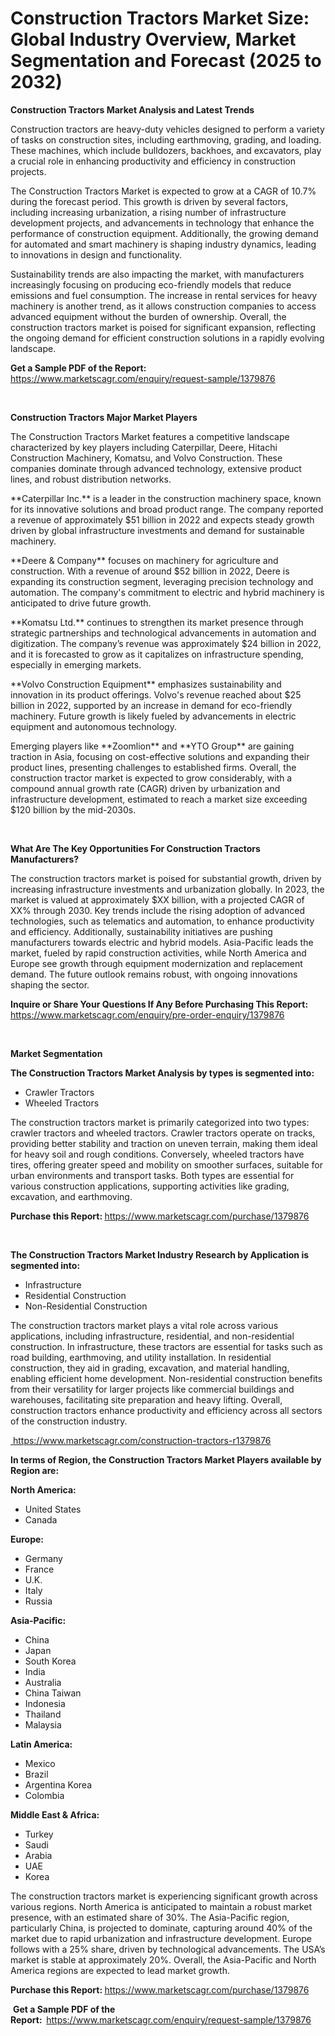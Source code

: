 <p><h1>Construction Tractors Market Size: Global Industry Overview, Market Segmentation and Forecast (2025 to 2032)</h1></p><p><strong>Construction Tractors Market Analysis and Latest Trends</strong></p>
<p><p>Construction tractors are heavy-duty vehicles designed to perform a variety of tasks on construction sites, including earthmoving, grading, and loading. These machines, which include bulldozers, backhoes, and excavators, play a crucial role in enhancing productivity and efficiency in construction projects.</p><p>The Construction Tractors Market is expected to grow at a CAGR of 10.7% during the forecast period. This growth is driven by several factors, including increasing urbanization, a rising number of infrastructure development projects, and advancements in technology that enhance the performance of construction equipment. Additionally, the growing demand for automated and smart machinery is shaping industry dynamics, leading to innovations in design and functionality.</p><p>Sustainability trends are also impacting the market, with manufacturers increasingly focusing on producing eco-friendly models that reduce emissions and fuel consumption. The increase in rental services for heavy machinery is another trend, as it allows construction companies to access advanced equipment without the burden of ownership. Overall, the construction tractors market is poised for significant expansion, reflecting the ongoing demand for efficient construction solutions in a rapidly evolving landscape.</p></p>
<p><strong>Get a Sample PDF of the Report:&nbsp;</strong> <a href="https://www.marketscagr.com/enquiry/request-sample/1379876?utm_campaign=3653&utm_medium=2&utm_source=Github&utm_content=ia&utm_term=16042025&utm_id=construction-tractors">https://www.marketscagr.com/enquiry/request-sample/1379876</a></p>
<p>&nbsp;</p>
<p><strong>Construction Tractors Major Market Players</strong></p>
<p><p>The Construction Tractors Market features a competitive landscape characterized by key players including Caterpillar, Deere, Hitachi Construction Machinery, Komatsu, and Volvo Construction. These companies dominate through advanced technology, extensive product lines, and robust distribution networks.</p><p>**Caterpillar Inc.** is a leader in the construction machinery space, known for its innovative solutions and broad product range. The company reported a revenue of approximately $51 billion in 2022 and expects steady growth driven by global infrastructure investments and demand for sustainable machinery.</p><p>**Deere & Company** focuses on machinery for agriculture and construction. With a revenue of around $52 billion in 2022, Deere is expanding its construction segment, leveraging precision technology and automation. The company's commitment to electric and hybrid machinery is anticipated to drive future growth.</p><p>**Komatsu Ltd.** continues to strengthen its market presence through strategic partnerships and technological advancements in automation and digitization. The company’s revenue was approximately $24 billion in 2022, and it is forecasted to grow as it capitalizes on infrastructure spending, especially in emerging markets.</p><p>**Volvo Construction Equipment** emphasizes sustainability and innovation in its product offerings. Volvo's revenue reached about $25 billion in 2022, supported by an increase in demand for eco-friendly machinery. Future growth is likely fueled by advancements in electric equipment and autonomous technology.</p><p>Emerging players like **Zoomlion** and **YTO Group** are gaining traction in Asia, focusing on cost-effective solutions and expanding their product lines, presenting challenges to established firms. Overall, the construction tractor market is expected to grow considerably, with a compound annual growth rate (CAGR) driven by urbanization and infrastructure development, estimated to reach a market size exceeding $120 billion by the mid-2030s.</p></p>
<p>&nbsp;</p>
<p><strong>What Are The Key Opportunities For Construction Tractors Manufacturers?</strong></p>
<p><p>The construction tractors market is poised for substantial growth, driven by increasing infrastructure investments and urbanization globally. In 2023, the market is valued at approximately $XX billion, with a projected CAGR of XX% through 2030. Key trends include the rising adoption of advanced technologies, such as telematics and automation, to enhance productivity and efficiency. Additionally, sustainability initiatives are pushing manufacturers towards electric and hybrid models. Asia-Pacific leads the market, fueled by rapid construction activities, while North America and Europe see growth through equipment modernization and replacement demand. The future outlook remains robust, with ongoing innovations shaping the sector.</p></p>
<p><strong>Inquire or Share Your Questions If Any Before Purchasing This Report:</strong> <a href="https://www.marketscagr.com/enquiry/pre-order-enquiry/1379876?utm_campaign=3653&utm_medium=2&utm_source=Github&utm_content=ia&utm_term=16042025&utm_id=construction-tractors">https://www.marketscagr.com/enquiry/pre-order-enquiry/1379876</a></p>
<p>&nbsp;</p>
<p><strong>Market Segmentation</strong></p>
<p><strong>The Construction Tractors Market Analysis by types is segmented into:</strong></p>
<p><ul><li>Crawler Tractors</li><li>Wheeled Tractors</li></ul></p>
<p><p>The construction tractors market is primarily categorized into two types: crawler tractors and wheeled tractors. Crawler tractors operate on tracks, providing better stability and traction on uneven terrain, making them ideal for heavy soil and rough conditions. Conversely, wheeled tractors have tires, offering greater speed and mobility on smoother surfaces, suitable for urban environments and transport tasks. Both types are essential for various construction applications, supporting activities like grading, excavation, and earthmoving.</p></p>
<p><strong>Purchase this Report:&nbsp;</strong><a href="https://www.marketscagr.com/purchase/1379876?utm_campaign=3653&utm_medium=2&utm_source=Github&utm_content=ia&utm_term=16042025&utm_id=construction-tractors">https://www.marketscagr.com/purchase/1379876</a></p>
<p>&nbsp;</p>
<p><strong>The Construction Tractors Market Industry Research by Application is segmented into:</strong></p>
<p><ul><li>Infrastructure</li><li>Residential Construction</li><li>Non-Residential Construction</li></ul></p>
<p><p>The construction tractors market plays a vital role across various applications, including infrastructure, residential, and non-residential construction. In infrastructure, these tractors are essential for tasks such as road building, earthmoving, and utility installation. In residential construction, they aid in grading, excavation, and material handling, enabling efficient home development. Non-residential construction benefits from their versatility for larger projects like commercial buildings and warehouses, facilitating site preparation and heavy lifting. Overall, construction tractors enhance productivity and efficiency across all sectors of the construction industry.</p></p>
<p><a href="https://www.marketscagr.com/construction-tractors-r1379876?utm_campaign=3653&utm_medium=2&utm_source=Github&utm_content=ia&utm_term=16042025&utm_id=construction-tractors">&nbsp;https://www.marketscagr.com/construction-tractors-r1379876</a></p>
<p><strong>In terms of Region, the Construction Tractors Market Players available by Region are:</strong></p>
<p>
    <p> <strong> North America: </strong>
        <ul>
            <li>United States</li>
            <li>Canada</li>
        </ul>
        </p> 
    <p> <strong> Europe: </strong>
        <ul>
            <li>Germany</li>
            <li>France</li>
            <li>U.K.</li>
            <li>Italy</li>
            <li>Russia</li>
        </ul>
        </p> 
    <p> <strong> Asia-Pacific: </strong>
        <ul>
            <li>China</li>
            <li>Japan</li>
            <li>South Korea</li>
            <li>India</li>
            <li>Australia</li>
            <li>China Taiwan</li>
            <li>Indonesia</li>
            <li>Thailand</li>
            <li>Malaysia</li>
        </ul>
        </p> 
    <p> <strong> Latin America: </strong>
        <ul>
            <li>Mexico</li>
            <li>Brazil</li>
            <li>Argentina Korea</li>
            <li>Colombia</li>
        </ul>
        </p> 
    <p> <strong> Middle East & Africa: </strong>
        <ul>
            <li>Turkey</li>
            <li>Saudi</li>
            <li>Arabia</li>
            <li>UAE</li>
            <li>Korea</li>
        </ul>
    </p>
    </p>
<p><p>The construction tractors market is experiencing significant growth across various regions. North America is anticipated to maintain a robust market presence, with an estimated share of 30%. The Asia-Pacific region, particularly China, is projected to dominate, capturing around 40% of the market due to rapid urbanization and infrastructure development. Europe follows with a 25% share, driven by technological advancements. The USA’s market is stable at approximately 20%. Overall, the Asia-Pacific and North America regions are expected to lead market growth.</p></p>
<p><strong>Purchase this Report: </strong><a href="https://www.marketscagr.com/purchase/1379876?utm_campaign=3653&utm_medium=2&utm_source=Github&utm_content=ia&utm_term=16042025&utm_id=construction-tractors">https://www.marketscagr.com/purchase/1379876</a></p>
<p>&nbsp;<strong>Get a Sample PDF of the Report:&nbsp;&nbsp;</strong><a href="https://www.marketscagr.com/enquiry/request-sample/1379876?utm_campaign=3653&utm_medium=2&utm_source=Github&utm_content=ia&utm_term=16042025&utm_id=construction-tractors">https://www.marketscagr.com/enquiry/request-sample/1379876</a></p>
<p><strong></strong></p>
<p><p></p><p></p><p></p></p>